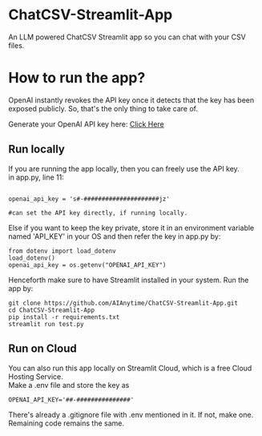 # ChatCSV-Streamlit-App
An LLM powered ChatCSV Streamlit app so you can chat with your CSV files.

<h1> How to run the app?</h1>
<p> OpenAI instantly revokes the API key once it detects that the key has been exposed publicly. So, that's the only thing to take care of.</p>
 
 Generate your OpenAI API key here: <a href="https://platform.openai.com/account/api-keys"> Click Here </a>
<br>
<h2> Run locally </h2>
<p> If you are running the app locally, then you can freely use the API key. <br>
  in app.py, line 11: <br>
  
  ```
  
  openai_api_key = 's#-#####################jz'
  
  #can set the API key directly, if running locally.
  
  ```
 
 Else if you want to keep the key private, store it in an environment variable named 'API_KEY' in your OS and then refer the key in app.py by:
 
  ```
  from dotenv import load_dotenv
  load_dotenv()
  openai_api_key = os.getenv("OPENAI_API_KEY")
 
  ```
  
 
  Henceforth make sure to have Streamlit installed in your system. Run the app by:
  
  ```
  git clone https://github.com/AIAnytime/ChatCSV-Streamlit-App.git
  cd ChatCSV-Streamlit-App
  pip install -r requirements.txt
  streamlit run test.py
  
  ```
 <h2> Run on Cloud </h2>
 
 <p> You can also run this app locally on Streamlit Cloud, which is a free Cloud Hosting Service. 
 <br>
 Make a .env  file and store the key as 
 
 ```
 OPENAI_API_KEY='##-###############'
 
 ```
 There's already a .gitignore file with .env mentioned in it. If not, make one. <br>
 Remaining code remains the same.


